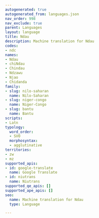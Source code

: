```yaml
---
autogenerated: true
autogenerated_from: languages.json
nav_order: 998
nav_exclude: true
parent: Languages
layout: language
title: Ndau
description: Machine translation for Ndau
codes:
- ndc
names:
- Ndau
- chiNdau
- Chindau
- Ndzawu
- Njao
- Chidanda
family:
- slug: nilo-saharan
  name: Nilo-Saharan
- slug: niger-congo
  name: Niger-Congo
- slug: bantu
  name: Bantu
scripts:
- Latn
typology:
  word_order:
  - SVO
  morphosyntax:
  - agglutinative
territories:
- zw
- mz
supported_apis:
- id: google-translate
  name: Google Translate
- id: niutrans
  name: Niutrans
supported_qe_apis: []
supported_ape_apis: []
seo:
  name: Machine translation for Ndau
  type: Language

---
```


